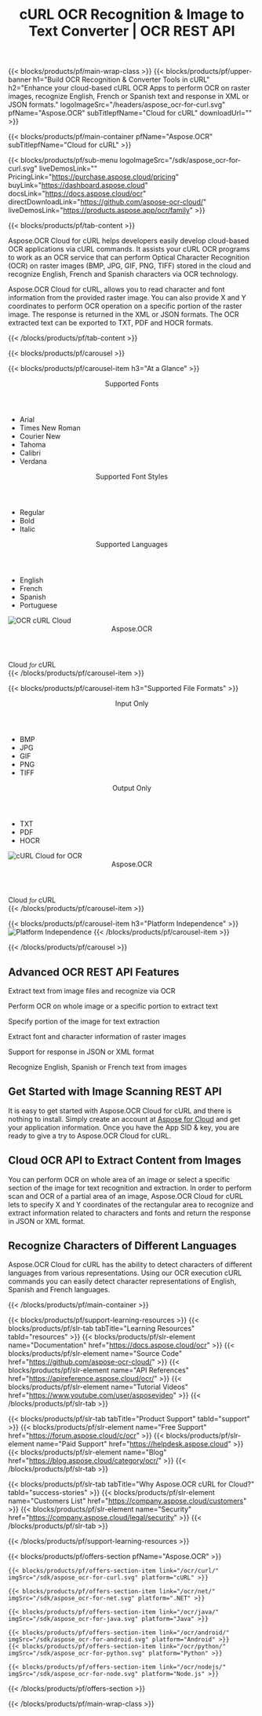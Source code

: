 ﻿---
title: cURL OCR Recognition & Image to Text Converter | OCR REST API 
description: Enhance your cloud-based cURL OCR Apps to perform OCR on raster images, recognize English, French or Spanish text and response in XML or JSON formats
weight: 30
url: /curl
---

{{< blocks/products/pf/main-wrap-class >}}
{{< blocks/products/pf/upper-banner h1="Build OCR Recognition & Converter Tools in cURL" h2="Enhance your cloud-based cURL OCR Apps to perform OCR on raster images, recognize English, French or Spanish text and response in XML or JSON formats." logoImageSrc="/headers/aspose_ocr-for-curl.svg" pfName="Aspose.OCR" subTitlepfName="Cloud for cURL" downloadUrl="" >}}

{{< blocks/products/pf/main-container pfName="Aspose.OCR" subTitlepfName="Cloud for cURL" >}}

{{< blocks/products/pf/sub-menu logoImageSrc="/sdk/aspose_ocr-for-curl.svg" liveDemosLink="" PricingLink="https://purchase.aspose.cloud/pricing" buyLink="https://dashboard.aspose.cloud" docsLink="https://docs.aspose.cloud/ocr" directDownloadLink="https://github.com/aspose-ocr-cloud/" liveDemosLink="https://products.aspose.app/ocr/family" >}}

{{< blocks/products/pf/tab-content >}}
<p>Aspose.OCR Cloud for cURL helps developers easily develop cloud-based OCR applications via cURL commands. It assists your cURL OCR programs to work as an OCR service that can perform Optical Character Recognition (OCR) on raster images (BMP, JPG, GIF, PNG, TIFF) stored in the cloud and recognize English, French and Spanish characters via OCR technology.</p>
<p>Aspose.OCR Cloud for cURL, allows you to read character and font information from the provided raster image. You can also provide X and Y coordinates to perform OCR operation on a specific portion of the raster image. The response is returned in the XML or JSON formats. The OCR extracted text can be exported to TXT, PDF and HOCR formats.</p>
{{< /blocks/products/pf/tab-content >}}

<!--Diagrams Start-->
{{< blocks/products/pf/carousel >}}

{{< blocks/products/pf/carousel-item h3="At a Glance"  >}}
<div class="diagram1 d1-cloud">
<div class="d1-row">
<div class="d1-col d1-left"><header><i class="fa fa-font"> </i>Supported Fonts</header><ul><li>Arial</li>
<li>Times New Roman</li>
<li>Courier New</li>
<li>Tahoma</li>
<li>Calibri</li>
<li>Verdana</li>
</ul><header><i class="fa fa-text-width"> </i>Supported Font Styles</header><ul><li>Regular</li>
<li>Bold</li>
<li>Italic</li>
</ul></div>
<!--/left-->
<div class="d1-col d1-right"><header><i class="fa fa-language"> </i>Supported Languages</header><ul><li>English</li>
<li>French</li>
<li>Spanish</li>
<li>Portuguese</li>
</ul></div>
<!--/right--></div>
<!--/row-->
<div class="d1-logo"><img src="/sdk/aspose_ocr-for-curl.svg" alt="OCR cURL Cloud"><header>Aspose.OCR</header><footer>Cloud <small> <em>for </em> </small>cURL</footer></div>
<!--/logo--></div>
<!--/diagram1-->
{{< /blocks/products/pf/carousel-item >}}

{{< blocks/products/pf/carousel-item h3="Supported File Formats" >}}
<div class="diagram1 d2  d1-cloud">
<div class="d1-row">
<div class="d1-col d1-left"><header><i class="fa fa-long-arrow-down "> </i>Input Only</header><ul><li>BMP</li>
<li>JPG</li>
<li>GIF</li>
<li>PNG</li>
<li>TIFF</li>
</ul></div>
<!--/left-->
<div class="d1-col d1-right"><header><i class="fa fa-mail-forward "> </i>Output Only</header><ul><li>TXT</li>
<li>PDF</li>
<li>HOCR</li>
</ul>
 </div>
<!--/right--></div>
<!--/row-->
<div class="d1-logo"><img src="/sdk/aspose_ocr-for-curl.svg" alt="cURL Cloud for OCR"><header>Aspose.OCR</header><footer>Cloud <small> <em>for </em> </small>cURL</footer></div>
<!--/logo--></div>
<!--/diagram2-->
{{< /blocks/products/pf/carousel-item >}}


{{< blocks/products/pf/carousel-item h3="Platform Independence" >}}
<img title="Platform Independence" src="/supported-platform-min.png" alt="Platform Independence">
{{< /blocks/products/pf/carousel-item >}}

{{< /blocks/products/pf/carousel >}}
<!--Diagrams End-->

<!--Feature-section Start-->
<div class="container-fluid features-section bg-gray"><a id="features" class="anchor" name="features"></a> 
<div class="row">
<div class="container">
<h2 class="pr-ft">Advanced OCR REST API Features</h2>
<p> </p>
<div class="col-lg-4"><em class="fa fa-file-text-o  ico-blue fa-2x col-lg-2"> </em>
<p class="col-lg-10">Extract text from image files and recognize via OCR</p>
</div>
<div class="col-lg-4"><em class="fa fa-image  ico-blue fa-2x col-lg-2"> </em>
<p class="col-lg-10">Perform OCR on whole image or a specific portion to extract text</p>
</div>
<div class="col-lg-4"><em class="fa fa-language  ico-blue fa-2x col-lg-2"> </em>
<p class="col-lg-10">Specify portion of the image for text extraction</p>
</div>
<div class="col-lg-4"><em class="fa fa-font  ico-blue fa-2x col-lg-2"> </em>
<p class="col-lg-10">Extract font and character information of raster images</p>
</div>
<div class="col-lg-4"><em class="fa  fa-bold ico-blue fa-2x col-lg-2"> </em>
<p class="col-lg-10">Support for response in JSON or XML format</p>
</div>
<div class="col-lg-4"><em class="fa fa-image  ico-blue fa-2x col-lg-2"> </em>
<p class="col-lg-10">Recognize English, Spanish or French text from images</p>
</div>
<div class="col-lg-12">
<h2 class="h2title">Get Started with Image Scanning REST API</h2>
<p>It is easy to get started with Aspose.OCR Cloud for cURL and there is nothing to install. Simply create an account at <a href="https://dashboard.aspose.cloud/#/">Aspose for Cloud</a> and get your application information. Once you have the App SID & key, you are ready to give a try to Aspose.OCR Cloud for cURL.</p>
</div>
<div class="col-lg-12">
<h2 class="h2title">Cloud OCR API to Extract Content from Images</h2>
<p>You can perform OCR on whole area of an image or select a specific section of the image for text recognition and extraction. In order to perform scan and OCR of a partial area of an image, Aspose.OCR Cloud for cURL lets to specify X and Y coordinates of the rectangular area to recognize and extract information related to characters and fonts and return the response in JSON or XML format.</p>
</div>
<div class="col-lg-12">
<h2 class="h2title">Recognize Characters of Different Languages</h2>
<p>Aspose.OCR Cloud for cURL has the ability to detect characters of different languages from various representations. Using our OCR execution cURL commands you can easily detect character representations of English, Spanish and French languages.</p>
</div>
</div>
</div>
</div>
</div>
<!--Feature-section End-->

{{< /blocks/products/pf/main-container >}}

{{< blocks/products/pf/support-learning-resources >}}
{{< blocks/products/pf/slr-tab tabTitle="Learning Resources" tabId="resources" >}}
{{< blocks/products/pf/slr-element name="Documentation" href="https://docs.aspose.cloud/ocr" >}}
{{< blocks/products/pf/slr-element name="Source Code" href="https://github.com/aspose-ocr-cloud/" >}}
{{< blocks/products/pf/slr-element name="API References" href="https://apireference.aspose.cloud/ocr/" >}}
{{< blocks/products/pf/slr-element name="Tutorial Videos" href="https://www.youtube.com/user/asposevideo" >}}
{{< /blocks/products/pf/slr-tab >}}

{{< blocks/products/pf/slr-tab tabTitle="Product Support" tabId="support" >}}
{{< blocks/products/pf/slr-element name="Free Support" href="https://forum.aspose.cloud/c/ocr" >}}
{{< blocks/products/pf/slr-element name="Paid Support" href="https://helpdesk.aspose.cloud" >}}
{{< blocks/products/pf/slr-element name="Blog" href="https://blog.aspose.cloud/category/ocr/" >}}
{{< /blocks/products/pf/slr-tab >}}

{{< blocks/products/pf/slr-tab tabTitle="Why Aspose.OCR cURL for Cloud?" tabId="success-stories" >}}
{{< blocks/products/pf/slr-element name="Customers List" href="https://company.aspose.cloud/customers" >}}
{{< blocks/products/pf/slr-element name="Security" href="https://company.aspose.cloud/legal/security" >}}
{{< /blocks/products/pf/slr-tab >}}

{{< /blocks/products/pf/support-learning-resources >}}


{{< blocks/products/pf/offers-section pfName="Aspose.OCR" >}}

    {{< blocks/products/pf/offers-section-item link="/ocr/curl/" imgSrc="/sdk/aspose_ocr-for-curl.svg" platform="cURL" >}}
	
    {{< blocks/products/pf/offers-section-item link="/ocr/net/" imgSrc="/sdk/aspose_ocr-for-net.svg" platform=".NET" >}}
	
    {{< blocks/products/pf/offers-section-item link="/ocr/java/" imgSrc="/sdk/aspose_ocr-for-java.svg" platform="Java" >}}
	
	{{< blocks/products/pf/offers-section-item link="/ocr/android/" imgSrc="/sdk/aspose_ocr-for-android.svg" platform="Android" >}}
    {{< blocks/products/pf/offers-section-item link="/ocr/python/" imgSrc="/sdk/aspose_ocr-for-python.svg" platform="Python" >}}
	
    {{< blocks/products/pf/offers-section-item link="/ocr/nodejs/" imgSrc="/sdk/aspose_ocr-for-node.svg" platform="Node.js" >}}
	
{{< /blocks/products/pf/offers-section >}}

{{< /blocks/products/pf/main-wrap-class >}}